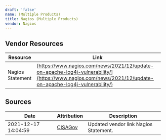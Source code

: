 ```yaml
---
draft: 'false'
name: (Multiple Products)
title: Nagios (Multiple Products)
vendor: Nagios
---
```


## Vendor Resources
| Resource | Link |
| --- | --- |
| Nagios Statement | [https://www.nagios.com/news/2021/12/update-on-apache-log4j-vulnerability/](https://www.nagios.com/news/2021/12/update-on-apache-log4j-vulnerability/) |



## Sources
| Date | Attribution | Description |
| --- | --- | --- |
| 2021-12-17 14:04:59 | [CISAGov](https://raw.githubusercontent.com/cisagov/log4j-affected-db/develop/README.md) | Updated vendor link Nagios Statement.  |

